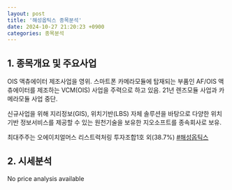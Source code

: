 ```yaml
---
layout: post
title: '해성옵틱스 종목분석'
date: 2024-10-27 21:20:23 +0900
categories: 종목분석
---
```


## 1. 종목개요 및 주요사업

OIS 액츄에이터 제조사업을 영위. 스마트폰 카메라모듈에 탑재되는 부품인 AF/OIS 액츄에이터를 제조하는 VCM(OIS) 사업을 주력으로 하고 있음. 21년 렌즈모듈 사업과 카메라모듈 사업 중단.

신규사업을 위해 지리정보(GIS), 위치기반(LBS) 자체 솔루션을 바탕으로 다양한 위치기반 정보서비스를 제공할 수 있는 원천기술을 보유한 지오소프트를 종속회사로 보유.

최대주주는 오에이치얼머스 리스트럭처링 투자조합1호 외(38.7%)
[#해성옵틱스](#)

## 2. 시세분석

No price analysis available
